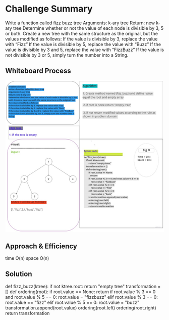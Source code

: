 # Challenge Summary
<!-- Description of the challenge -->
Write a function called fizz buzz tree
Arguments: k-ary tree
Return: new k-ary tree
Determine whether or not the value of each node is divisible by 3, 5 or both. Create a new tree with the same structure as the original, but the values modified as follows:
If the value is divisible by 3, replace the value with “Fizz”
If the value is divisible by 5, replace the value with “Buzz”
If the value is divisible by 3 and 5, replace the value with “FizzBuzz”
If the value is not divisible by 3 or 5, simply turn the number into a String.
## Whiteboard Process
<!-- Embedded whiteboard image -->
![image](ch18fbtree.jpg)
## Approach & Efficiency
<!-- What approach did you take? Why? What is the Big O space/time for this approach? -->
time O(n)
space O(n)
## Solution
<!-- Show how to run your code, and examples of it in action -->
def fizz_buzz(ktree):
    if not ktree.root:
        return "empty tree"
    transformation = []
    def ordering(root):
        if root.value == None:
           return
        if root.value % 3 == 0 and root.value % 5 == 0:
            root.value = "fizzbuzz"
        elif root.value % 3 == 0:
            root.value == "fizz"
        elif root.value % 5 == 0:
            root.value = "buzz"
        transformation.append(root.value)
        ordering(root.left)
        ordering(root.right)
        return transformation